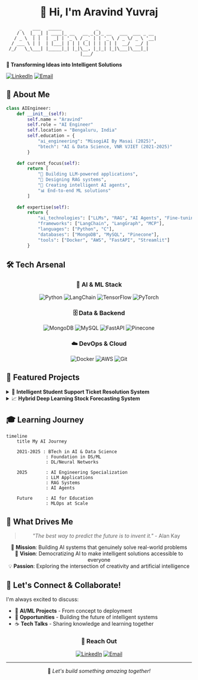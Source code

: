 <h1 align="center">👋 Hi, I'm Aravind Yuvraj</h1>

```ascii
     _    ___   _____             _                     
    / \  |_ _| | ____|_ __   __ _(_)_ __   ___  ___ _ __ 
   / _ \  | |  |  _| | '_ \ / _` | | '_ \ / _ \/ _ \ '__|
  / ___ \ | |  | |___| | | | (_| | | | | |  __/  __/ |   
 /_/   \_\___| |_____|_| |_|\__, |_|_| |_|\___|\___|_|   
                            |___/                        
```

**🤖 Transforming Ideas into Intelligent Solutions**

[![LinkedIn](https://img.shields.io/badge/LinkedIn-0077B5?style=for-the-badge&logo=linkedin&logoColor=white)](https://www.linkedin.com/in/aravind-t-a65789220/)
[![Email](https://img.shields.io/badge/Email-D14836?style=for-the-badge&logo=gmail&logoColor=white)](mailto:aravind98761234@gmail.com)

</div>

## 🚀 About Me

```python
class AIEngineer:
    def __init__(self):
        self.name = "Aravind"
        self.role = "AI Engineer"
        self.location = "Bengaluru, India"
        self.education = {
            "ai_engineering": "MisogiAI By Masai (2025)",
            "btech": "AI & Data Science, VNR VJIET (2021-2025)"
        }
        
    def current_focus(self):
        return [
            "🧠 Building LLM-powered applications",
            "🔗 Designing RAG systems",
            "🤖 Creating intelligent AI agents",
            "📊 End-to-end ML solutions"
        ]
    
    def expertise(self):
        return {
            "ai_technologies": ["LLMs", "RAG", "AI Agents", "Fine-tuning"],
            "frameworks": ["LangChain", "LangGraph", "MCP"],
            "languages": ["Python", "C"],
            "databases": ["MongoDB", "MySQL", "Pinecone"],
            "tools": ["Docker", "AWS", "FastAPI", "Streamlit"]
        }
```

## 🛠️ Tech Arsenal

<div align="center">

### 🧠 AI & ML Stack
![Python](https://img.shields.io/badge/Python-3776AB?style=for-the-badge&logo=python&logoColor=white)
![LangChain](https://img.shields.io/badge/LangChain-121212?style=for-the-badge&logo=chainlink&logoColor=white)
![TensorFlow](https://img.shields.io/badge/TensorFlow-FF6F00?style=for-the-badge&logo=tensorflow&logoColor=white)
![PyTorch](https://img.shields.io/badge/PyTorch-EE4C2C?style=for-the-badge&logo=pytorch&logoColor=white)

### 🗄️ Data & Backend
![MongoDB](https://img.shields.io/badge/MongoDB-4EA94B?style=for-the-badge&logo=mongodb&logoColor=white)
![MySQL](https://img.shields.io/badge/MySQL-005C84?style=for-the-badge&logo=mysql&logoColor=white)
![FastAPI](https://img.shields.io/badge/FastAPI-005571?style=for-the-badge&logo=fastapi)
![Pinecone](https://img.shields.io/badge/Pinecone-000000?style=for-the-badge&logo=pinecone&logoColor=white)

### ☁️ DevOps & Cloud
![Docker](https://img.shields.io/badge/Docker-2CA5E0?style=for-the-badge&logo=docker&logoColor=white)
![AWS](https://img.shields.io/badge/Amazon_AWS-FF9900?style=for-the-badge&logo=amazonaws&logoColor=white)
![Git](https://img.shields.io/badge/Git-F05032?style=for-the-badge&logo=git&logoColor=white)

</div>

## 🎯 Featured Projects

<details>
<summary>🎫 <strong>Intelligent Student Support Ticket Resolution System</strong></summary>

```yaml
Challenge: Automate student support to reduce response times
Solution: AI-powered full-stack system with RAG capabilities
Impact:
  - 70-80% ticket resolution without human intervention
  - Response time: Hours → Seconds
  - Cost efficiency: $0.008 per ticket
  - Monthly volume: 5,000 tickets

Tech Stack:
  - Vector Search: Pinecone + Hugging Face Embeddings
  - Context Sources: FAQs, curriculum docs, program details
  - Architecture: Full-stack with intelligent routing
```
[🔗 View Demo](Demo)

</details>

<details>
<summary>📈 <strong>Hybrid Deep Learning Stock Forecasting System</strong></summary>

```yaml
Challenge: Accurate stock price prediction and investment recommendations
Solution: TCN-LSTM hybrid model with comprehensive analysis
Performance:
  - MAPE: 1.93% (INFY) | 2.01% (TCS)
  - Features: 15 fundamental + 36 technical indicators
  - Forecast horizon: 30-day predictions
  - Output: Buy/Sell/Hold signals

Innovation:
  - 5 years historical data preprocessing
  - Hybrid architecture combining temporal patterns
  - Complete recommendation engine pipeline
```

</details>

## 🎓 Learning Journey

```mermaid
timeline
    title My AI Journey
    
    2021-2025 : BTech in AI & Data Science
               : Foundation in DS/ML
               : DL/Neural Networks
    
    2025       : AI Engineering Specialization
               : LLM Applications
               : RAG Systems
               : AI Agents
    
    Future     : AI for Education
               : MLOps at Scale
```

## 🌟 What Drives Me

<div align="center">

> *"The best way to predict the future is to invent it."* - Alan Kay

🎯 **Mission**: Building AI systems that genuinely solve real-world problems  
🚀 **Vision**: Democratizing AI to make intelligent solutions accessible to everyone  
💡 **Passion**: Exploring the intersection of creativity and artificial intelligence  

</div>

## 🤝 Let's Connect & Collaborate!

I'm always excited to discuss:
- 🤖 **AI/ML Projects** - From concept to deployment
- 💼 **Opportunities** - Building the future of intelligent systems
- ☕ **Tech Talks** - Sharing knowledge and learning together

<div align="center">

### 💌 Reach Out

[![LinkedIn](https://img.shields.io/badge/Let's_Connect_on_LinkedIn-0077B5?style=for-the-badge&logo=linkedin&logoColor=white)](https://www.linkedin.com/in/aravind-t-a65789220/)
[![Email](https://img.shields.io/badge/Drop_me_an_Email-D14836?style=for-the-badge&logo=gmail&logoColor=white)](mailto:aravind98761234@gmail.com)

---

🚀 *Let's build something amazing together!*

</div>
